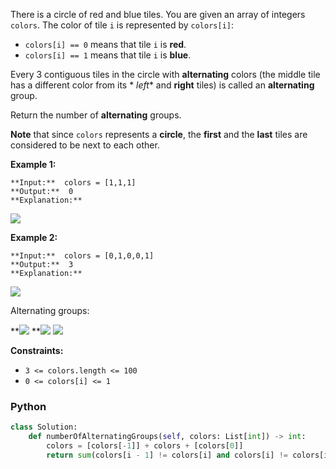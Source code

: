 There is a circle of red and blue tiles. You are given an array of integers  `colors`. The color of tile  `i`  is
represented by  `colors[i]`:

- `colors[i] == 0`  means that tile  `i`  is  **red**.
- `colors[i] == 1`  means that tile  `i`  is  **blue**.

Every 3 contiguous tiles in the circle with  **alternating**  colors (the middle tile has a different color from its  *
*left**  and  **right**  tiles) is called an  **alternating**  group.

Return the number of  **alternating**  groups.

**Note**  that since  `colors`  represents a  **circle**, the  **first**  and the  **last**  tiles are considered to be
next to each other.

**Example 1:**

```
**Input:**  colors = [1,1,1]
**Output:**  0
**Explanation:**
```

![](https://assets.leetcode.com/uploads/2024/05/16/image_2024-05-16_23-53-171.png)

**Example 2:**

```
**Input:**  colors = [0,1,0,0,1]
**Output:**  3
**Explanation:**
```

![](https://assets.leetcode.com/uploads/2024/05/16/image_2024-05-16_23-47-491.png)

Alternating groups:

**![](https://assets.leetcode.com/uploads/2024/05/16/image_2024-05-16_23-50-441.png)
**![](https://assets.leetcode.com/uploads/2024/05/16/image_2024-05-16_23-48-211.png)
**![](https://assets.leetcode.com/uploads/2024/05/16/image_2024-05-16_23-49-351.png)**

**Constraints:**

- `3 <= colors.length <= 100`
- `0 <= colors[i] <= 1`

### Python

```py
class Solution:
    def numberOfAlternatingGroups(self, colors: List[int]) -> int:
        colors = [colors[-1]] + colors + [colors[0]]
        return sum(colors[i - 1] != colors[i] and colors[i] != colors[i + 1] for i in range(1, len(colors) - 1))
```